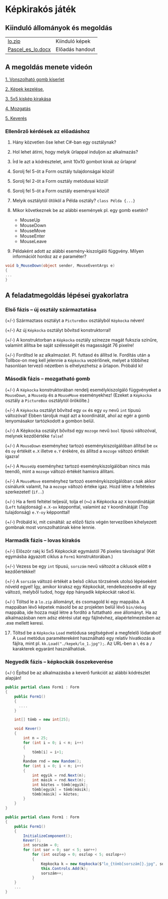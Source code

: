 # Képkirakós játék
## Kiinduló állományok és megoldás
 | | |
|-|-|
|[lo.zip](lo.zip) | Kiinduló képek|
[Pascel_es_lo.docx](Pascel_es_lo.docx)|Előadás handout

## A megoldás menete videón

[1. Vonszolható gomb kíserlet](S1lo1-1.m4v)

[2. Képek kezelése, ](S1lo2-2.m4v)

[3. 5x5 kiskép kirakása](S1lo3-3.m4v)

[4. Mozgatás](S1lo4-4.m4v)

[5. Keverés](S1lo5-5.m4v)

### Ellenőrző kérdések az előadáshoz

1.  Hány közvetlen őse lehet C#-ban egy osztálynak?
2.  Hol lehet átírni, hogy melyik űrlappal induljon az alkalmazás?
3.  Írd le azt a kódrésztelet, amit 10x10 gombot kirak az űrlapra!
4.  Sorolj fel 5-öt a Form osztály tulajdonságai közül!
5.  Sorolj fel 2-öt a Form osztály metódusai közül!
6.  Sorolj fel 5-öt a Form osztály eseményai közül!
7.  Melyik osztálytól ötököl a Példa osztály?  `class Példa {...}`
9.  Mikor következnek be az alábbi események pl. egy gomb esetén?  
    - MouseUp  
    - MouseDown  
    - MouseMove  
    - MouseEnter  
    - MouseLeave  
    
10.  Példaként adott az alábbi esemény-kiszolgáló függvény. Milyen információt hordoz az  _e_  paraméter?
``` csharp
void b_MouseDown(object sender, MouseEventArgs e)  
{  
...  
}
```

## A feladatmegoldás lépései gyakorlatra

### Első fázis – új osztály származtatása

(+/-)  Származtass osztályt a `PictureBox` osztályból `Képkocka` néven!

(+/-)  Az új `Képkocka` osztályt bővítsd konstruktorral!

(+/-) A konstruktorban a `Képkocka` osztály színezze magát fukszia színűre, valamint állítsa be saját szélességét és magasságát 76 pixelre!

(+/-) Fordítsd le az alkalmazást. Pl. futtasd és állítsd le. Fordítás után a Tollbox-on meg kell jelennie a `Képkocka` vezérlőnek, melyet a többihez hasonlóan tervező nézetben is elhelyezhetsz a űrlapon. Próbáld ki!

### Második fázis – mozgatható gomb

(+/-) A `Képkocka` konstruktorában rendelj esemélykiszolgáló függvényeket a `MouseDown`, a `MouseUp` és a `MouseMove` eseményekhez! (Ezeket a `Képkocka` osztály a `PictureBox` osztálytól örökölte.)

(+/-) A `Képkocka` osztályt bővítsd egy `ox` és egy `oy` nevű `int` típusú változóval! Ebben tároljuk majd azt a koordinátát, ahol az egér a gomb lenyomásakor tartózkodott a gombon belül.

(+/-) A Képkocka osztályt bővítsd egy `mozoge` nevű `bool` típusú változóval, melynek kezdőértéke `false`!

(+/-) A `MouseDown` eseményhez tartozó eseménykiszolgálóban állítsd be `ox` és `oy` értékét `e.X` illetve `e.Y` érékére, és állítsd a `mozoge` változó értékét igazra!

(+/-) A `MouseUp` eseményhez tartozó eseménykiszolgálóban nincs más teendő, mint a `mozoge` változó értékét hamisra állítani.

(+/-) A `MouseMove` eseményhez tartozó eseménykiszolgálóban csak akkor csinálunk valamit, ha a `mozoge` változó értéke igaz. Hozd létre a feltételes szerkezetet! (`if..`)

(+/-) Ha a fenti feltétel teljesül, tolja el (`+=`) a Képkocka az `X` koordinátáját (`Left` tulajdonság) `e.X-ox` képponttal, valamint az `Y` koordinátáját (Top tulajdonság) `e.Y-oy` képponttal!

(+/-) Próbáld ki, mit csináltál: az előző fázis végén tervezőben kihelyezett gombnak most vonszolhatónak kéne lennie.

### Harmadik fázis – lovas kirakós

(+/-) Először rakj ki 5x5 Képkockát egymástól 76 pixeles távolságra! (Két egymásba ágyazott ciklus a `Form1` konstruktorában.)

(+/-) Vezess be egy `int` típusú, `sorszám` nevű változót a ciklusok előtt `0` kezdőértékkel!

(+/-) A `sorszám` változó értékét a belső ciklus törzsének utolsó lépéseként növeld egyel! Így, amikor kiraksz egy Képkockát, rendelkezésedre áll egy változó, melyből tudod, hogy épp hányadik képkockát rakod ki.

(+/-) Töltsd le a `lo.zip` állományt, és csomagold ki egy mappába. A mappában lévő képetek másold be az projekten belül lévő `bin/debug` mappába, ide hozza majd létre a fordító a futtatható .exe állományt. Ha az alkalmazásban nem adsz elérési utat egy fájlnévhez, alapértelmezésben az .exe mellett keresi.

17.  Töltsd be a `Képkocka` `Load` metódusa segítségével a megfelelő lódarabot! A `Load` metódus paramétereként használható egy relatív hivatkozás a fájlra, mint pl. `kk.Load("./kepek/lo_1.jpg");`. Az URL-ben a `\` és a `/` karakterek egyaránt használhatóak. 

### Negyedik fázis – képkockák összekeverése

(+/-)  Építsd be az alkalmazásba a keverő funkciót az alábbi kódrészlet alapján!

``` csharp
public partial class Form1 : Form
{
    public Form1()
    {
      ....                 
    }

    int[] tömb = new int[25];

    void Kever()
    {
        int n = 25;
        for (int i = 0; i < n; i++)
        {
            tömb[i] = i+1;
        }
        Random rnd = new Random();
        for (int i = 0; i < n; i++)
        {
            int egyik = rnd.Next(n);
            int másik = rnd.Next(n);
            int köztes = tömb[egyik];
            tömb[egyik] = tömb[másik];
            tömb[másik] = köztes;
        }
    }
}
```


``` csharp
public partial class Form1 : Form
{
    public Form1()
    {
        InitializeComponent();
        Kever();
        int sorszám = 0;
        for (int sor = 0; sor < 5; sor++)
            for (int oszlop = 0; oszlop < 5; oszlop++)
            {
                Kepkocka k = new Kepkocka($"lo_{tömb[sorszám]}.jpg", sor, oszlop);               
                this.Controls.Add(k);
                sorszám++;
            }                      
    }
    ...
}

```


